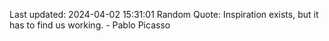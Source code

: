 Last updated: 2024-04-02 15:31:01
Random Quote: Inspiration exists, but it has to find us working. - Pablo Picasso